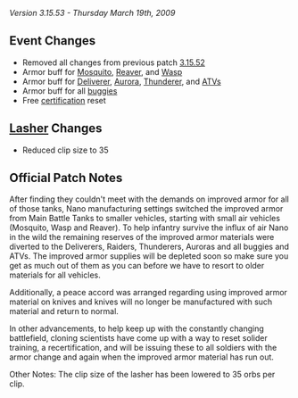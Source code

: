 _Version 3.15.53 - Thursday March 19th, 2009_

## Event Changes

- Removed all changes from previous patch [3.15.52](3.15.52.md)
- Armor buff for [Mosquito](../vehicles/Mosquito.md),
  [Reaver](../vehicles/Reaver.md), and [Wasp](../vehicles/Wasp.md)
- Armor buff for [Deliverer](../vehicles/Deliverer.md),
  [Aurora](../vehicles/Aurora.md), [Thunderer](../vehicles/Thunderer.md), and
  [ATVs](../vehicles/ATV.md)
- Armor buff for all [buggies](../certifications/Assault_Buggy_(Certification).md)
- Free [certification](../certifications/Certification.md) reset

## [Lasher](../weapons/Lasher.md) Changes

- Reduced clip size to 35

## Official Patch Notes

After finding they couldn't meet with the demands on improved armor for all of
those tanks, Nano manufacturing settings switched the improved armor from Main
Battle Tanks to smaller vehicles, starting with small air vehicles (Mosquito,
Wasp and Reaver). To help infantry survive the influx of air Nano in the wild
the remaining reserves of the improved armor materials were diverted to the
Deliverers, Raiders, Thunderers, Auroras and all buggies and ATVs. The improved
armor supplies will be depleted soon so make sure you get as much out of them as
you can before we have to resort to older materials for all vehicles.

Additionally, a peace accord was arranged regarding using improved armor
material on knives and knives will no longer be manufactured with such material
and return to normal.

In other advancements, to help keep up with the constantly changing battlefield,
cloning scientists have come up with a way to reset solider training, a
recertification, and will be issuing these to all soldiers with the armor change
and again when the improved armor material has run out.

Other Notes: The clip size of the lasher has been lowered to 35 orbs per clip.

<!--[category:patches](category:patches.md)-->
